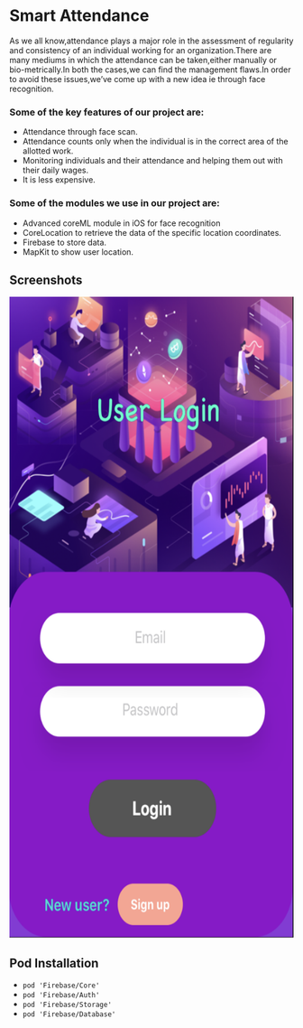 # Smart Attendance

As we all know,attendance plays a major role in the assessment of regularity and consistency of an individual working for an organization.There are many mediums in which the attendance can be taken,either manually or bio-metrically.In both the cases,we can find the management flaws.In order to avoid these issues,we’ve come up with a new idea ie through face recognition.

### Some of the key features of our project are:
* Attendance through face scan.
* Attendance counts only when the individual is in the correct area of the allotted work.
* Monitoring individuals and their attendance and helping them out with their daily wages.
* It is less expensive.

### Some of the modules we use in our project are: 
* Advanced coreML module in iOS for face recognition
* CoreLocation to retrieve the data of the specific location coordinates.
* Firebase to store data.
* MapKit to show user location.

## Screenshots
<img src="https://github.com/Dheeraj0650/Smart-Attendance/blob/branch_1/login%20page.png" width="655" height="1135" />


## Pod Installation
* `pod 'Firebase/Core'`
* `pod 'Firebase/Auth'`
* `pod 'Firebase/Storage'`
* `pod 'Firebase/Database'`

